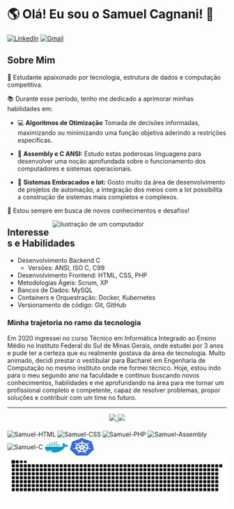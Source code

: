 
# 🌎 Olá! Eu sou o Samuel Cagnani! 👋

[![LinkedIn](https://img.shields.io/badge/LinkedIn-0077B5?style=for-the-badge&logo=linkedin&logoColor=white)](https://www.linkedin.com/in/samuelcagnani) [![Gmail](https://img.shields.io/badge/Gmail-D14836?style=for-the-badge&logo=gmail&logoColor=white)](https://mailto:samuelcagnani0@gmail.com)
      
## Sobre Mim

🚀 Estudante apaixonado por tecnologia, estrutura de dados e computação competitiva.

📚 Durante esse período, tenho me dedicado a aprimorar minhas habilidades em:

- 💻 **Algoritmos de Otimização**  Tomada de decisões informadas, maximizando ou minimizando uma função objetiva aderindo a restrições específicas.

- 📖 **Assembly e C ANSI:** Estudo estas poderosas linguagens para desenvolver uma noção aprofundada sobre o funcionamento dos computadores e sistemas operacionais.

- 📱 **Sistemas Embracados e Iot:** Gosto muito da área de desenvolvimento de projetos de automação, a integração dos meios com a Iot possibilita a construção de sistemas mais completos e complexos.

🧐 Estou sempre em busca de novos conhecimentos e desafios!

<img src="https://raw.githubusercontent.com/MicaelliMedeiros/micaellimedeiros/master/image/computer-illustration.png" alt="ilustração de um computador" min-width="400px" max-width="400px" width="400px" align="right">

## Interesses e Habilidades

- Desenvolvimento Backend C
  - Versões: ANSI, ISO C, C99 
- Desenvolvimento Frontend: HTML, CSS, PHP
- Metodologias Ágeis: Scrum, XP
- Bancos de Dados: MySQL
- Containers e Orquestração: Docker, Kubernetes
- Versionamento de código: Git, GitHub

### Minha trajetoria no ramo da tecnologia

Em 2020 ingressei no curso Técnico em Informática Integrado ao Ensino Médio no Instituto Federal do Sul de Minas Gerais, onde estudei por 3 anos e pude ter a certeza que eu realmente gostava da área de tecnologia. Muito animado, decidi prestar o vestibular para Bacharel em Engenharia de Computação no mesmo instituto onde me formei técnico. Hoje, estou indo para o meu segundo ano na faculdade e continuo buscando novos conhecimentos, habilidades e me aprofundando na área para me tornar um profissional completo e competente, capaz de resolver problemas, propor soluções e contribuir com um time no futuro.

---

<div align="center">
  <a href="https://github.com/SamuelCagnani">
  <img height="180em" src="https://github-readme-stats.vercel.app/api?username=SamuelCagnani&show_icons=true&cache_seconds=86400&theme=github_dark&include_all_commits=true&rank_icon=github&count_private=true"/>
  <img height="180em" src="https://github-readme-stats.vercel.app/api/top-langs/?username=SamuelCagnani&layout=compact&langs_count=7&theme=github_dark"/>
</div>

<div style="display:inline-block"><br>
  <img align="center" alt="Samuel-HTML" height="41,25" width="55" src="https://https://icons8.com/icons/set/c-programming" />
  <img align="center" alt="Samuel-CSS" height="41,25" width="55" src="https://cdn.jsdelivr.net/gh/devicons/devicon/icons/spring/spring-original.svg" />
  <img align="center" alt="Samuel-PHP" height="41,25" width="55" src="https://cdn.jsdelivr.net/gh/devicons/devicon/icons/spring/spring-original.svg" />
  <img align="center" alt="Samuel-Assembly" height="41,25" width="55" src="https://cdn.jsdelivr.net/gh/devicons/devicon/icons/java/java-original.svg" />  
  <img align="center" alt="Samuel-C" height="41,25" width="55" src="https://cdn.jsdelivr.net/gh/devicons/devicon/icons/python/python-original.svg">  
  <img align="center" alt="Samuel-Docker" height="41,25" width="55" src="https://raw.githubusercontent.com/devicons/devicon/master/icons/docker/docker-plain.svg">
  <img align="center" alt="Samuel-Kubernetes" height="41,25" width="55" src="https://raw.githubusercontent.com/devicons/devicon/master/icons/kubernetes/kubernetes-plain.svg"/>
      
  <div>
    <picture>
      <source media="(prefers-color-scheme: dark)" srcset="https://raw.githubusercontent.com/diegosneves/diegosneves/output/github-contribution-grid-snake-dark.svg">
      <source media="(prefers-color-scheme: light)" srcset="https://raw.githubusercontent.com/diegosneves/diegosneves/output/github-contribution-grid-snake.svg">
      <img alt="github contribution grid snake animation" src="https://raw.githubusercontent.com/diegosneves/diegosneves/output/github-contribution-grid-snake.svg">
    </picture>
  </div>
</div>
